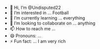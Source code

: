 - 👋 Hi, I’m @Undisputed22
- 👀 I’m interested in ... Football
- 🌱 I’m currently learning ... everything
- 💞️ I’m looking to collaborate on ... anything
- 📫 How to reach me ... 
- 😄 Pronouns: ...
- ⚡ Fun fact: ... I am very rich

<!---
Undisputed22/Undisputed22 is a ✨ special ✨ repository because its `README.md` (this file) appears on your GitHub profile.
You can click the Preview link to take a look at your changes.
--->

